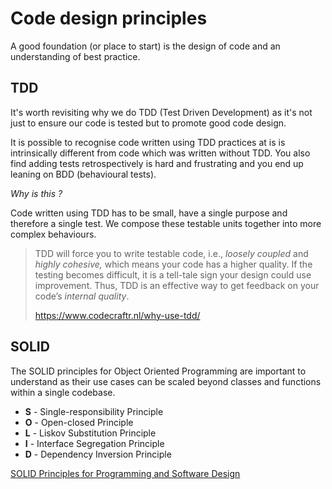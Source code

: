 # Code design principles

A good foundation (or place to start) is the design of code and an understanding of best practice.

## TDD

It's worth revisiting why we do TDD (Test Driven Development) as it's not just to ensure our code is tested but to promote good code design.

It is possible to recognise code written using TDD practices at is is intrinsically different from code which was written without TDD. You also find adding tests retrospectively is hard and frustrating and you end up leaning on BDD (behavioural tests).

*Why is this ?*

Code written using TDD has to be small, have a single purpose and therefore a single test. We compose these testable units together into more complex behaviours.

> TDD will force you to write testable code, i.e., *loosely coupled* and *highly cohesive,* which means your code has a higher quality. If the testing becomes difficult, it is a tell-tale sign your design could use improvement. Thus, TDD is an effective way to get feedback on your code’s *internal quality*.
> 
> https://www.codecraftr.nl/why-use-tdd/

## SOLID

The SOLID principles for Object Oriented Programming are important to understand as their use cases can be scaled beyond classes and functions within a single codebase.

-   **S**  - Single-responsibility Principle
-   **O**  - Open-closed Principle
-   **L**  - Liskov Substitution Principle
-   **I**  - Interface Segregation Principle
-   **D**  - Dependency Inversion Principle

[SOLID Principles for Programming and Software Design](https://www.freecodecamp.org/news/solid-principles-for-programming-and-software-design/)
